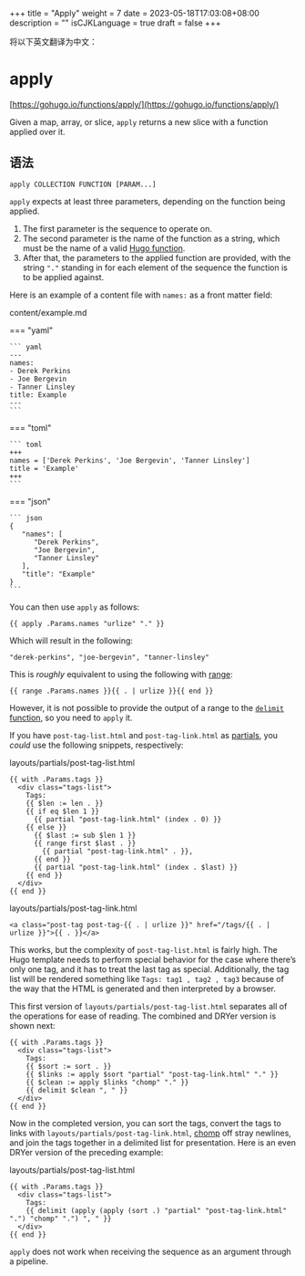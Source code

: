 +++
title = "Apply"
weight = 7
date = 2023-05-18T17:03:08+08:00
description = ""
isCJKLanguage = true
draft = false
+++

将以下英文翻译为中文：
# apply

[https://gohugo.io/functions/apply/](https://gohugo.io/functions/apply/)

Given a map, array, or slice, `apply` returns a new slice with a function applied over it.

## 语法

```
apply COLLECTION FUNCTION [PARAM...]
```

`apply` expects at least three parameters, depending on the function being applied.

1. The first parameter is the sequence to operate on.
2. The second parameter is the name of the function as a string, which must be the name of a valid [Hugo function](https://gohugo.io/functions/).
3. After that, the parameters to the applied function are provided, with the string `"."` standing in for each element of the sequence the function is to be applied against.

Here is an example of a content file with `names:` as a front matter field:

content/example.md

=== "yaml"

    ``` yaml
    ---
    names:
    - Derek Perkins
    - Joe Bergevin
    - Tanner Linsley
    title: Example
    ---
    ```

=== "toml"

    ``` toml
    +++
    names = ['Derek Perkins', 'Joe Bergevin', 'Tanner Linsley']
    title = 'Example'
    +++
    ```

=== "json"

    ``` json
    {
       "names": [
          "Derek Perkins",
          "Joe Bergevin",
          "Tanner Linsley"
       ],
       "title": "Example"
    }
    ```



You can then use `apply` as follows:

```go-html-template
{{ apply .Params.names "urlize" "." }}
```

Which will result in the following:

```
"derek-perkins", "joe-bergevin", "tanner-linsley"
```

This is *roughly* equivalent to using the following with [range](https://gohugo.io/functions/range/):

```go-html-template
{{ range .Params.names }}{{ . | urlize }}{{ end }}
```

However, it is not possible to provide the output of a range to the [`delimit` function](https://gohugo.io/functions/delimit/), so you need to `apply` it.

If you have `post-tag-list.html` and `post-tag-link.html` as [partials](https://gohugo.io/templates/partials/), you *could* use the following snippets, respectively:

layouts/partials/post-tag-list.html

```go-html-template
{{ with .Params.tags }}
  <div class="tags-list">
    Tags:
    {{ $len := len . }}
    {{ if eq $len 1 }}
      {{ partial "post-tag-link.html" (index . 0) }}
    {{ else }}
      {{ $last := sub $len 1 }}
      {{ range first $last . }}
        {{ partial "post-tag-link.html" . }},
      {{ end }}
      {{ partial "post-tag-link.html" (index . $last) }}
    {{ end }}
  </div>
{{ end }}
```

layouts/partials/post-tag-link.html

```go-html-template
<a class="post-tag post-tag-{{ . | urlize }}" href="/tags/{{ . | urlize }}">{{ . }}</a>
```

This works, but the complexity of `post-tag-list.html` is fairly high. The Hugo template needs to perform special behavior for the case where there’s only one tag, and it has to treat the last tag as special. Additionally, the tag list will be rendered something like `Tags: tag1 , tag2 , tag3` because of the way that the HTML is generated and then interpreted by a browser.

This first version of `layouts/partials/post-tag-list.html` separates all of the operations for ease of reading. The combined and DRYer version is shown next:

```go-html-template
{{ with .Params.tags }}
  <div class="tags-list">
    Tags:
    {{ $sort := sort . }}
    {{ $links := apply $sort "partial" "post-tag-link.html" "." }}
    {{ $clean := apply $links "chomp" "." }}
    {{ delimit $clean ", " }}
  </div>
{{ end }}
```

Now in the completed version, you can sort the tags, convert the tags to links with `layouts/partials/post-tag-link.html`, [chomp](https://gohugo.io/functions/chomp/) off stray newlines, and join the tags together in a delimited list for presentation. Here is an even DRYer version of the preceding example:

layouts/partials/post-tag-list.html

```go-html-template
{{ with .Params.tags }}
  <div class="tags-list">
    Tags:
    {{ delimit (apply (apply (sort .) "partial" "post-tag-link.html" ".") "chomp" ".") ", " }}
  </div>
{{ end }}
```

`apply` does not work when receiving the sequence as an argument through a pipeline.
